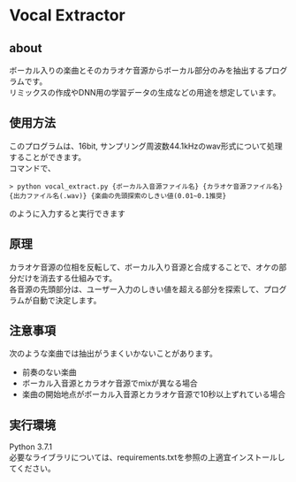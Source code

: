 ﻿# Vocal Extractor    
## about
ボーカル入りの楽曲とそのカラオケ音源からボーカル部分のみを抽出するプログラムです。  
リミックスの作成やDNN用の学習データの生成などの用途を想定しています。     
## 使用方法  
このプログラムは、16bit, サンプリング周波数44.1kHzのwav形式について処理することができます。  
コマンドで、
```
> python vocal_extract.py {ボーカル入音源ファイル名} {カラオケ音源ファイル名} {出力ファイル名(.wav)} {楽曲の先頭探索のしきい値(0.01~0.1推奨}  
```
のように入力すると実行できます    
## 原理
カラオケ音源の位相を反転して、ボーカル入り音源と合成することで、オケの部分だけを消去する仕組みです。  
各音源の先頭部分は、ユーザー入力のしきい値を超える部分を探索して、プログラムが自動で決定します。    
## 注意事項  
次のような楽曲では抽出がうまくいかないことがあります。  
- 前奏のない楽曲  
- ボーカル入音源とカラオケ音源でmixが異なる場合  
- 楽曲の開始地点がボーカル入音源とカラオケ音源で10秒以上ずれている場合    
## 実行環境  
Python 3.7.1  
必要なライブラリについては、requirements.txtを参照の上適宜インストールしてください。    




